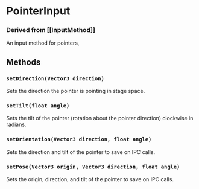 # PointerInput
### Derived from [[InputMethod]]

An input method for pointers, 

## Methods
### `setDirection(Vector3 direction)`
Sets the direction the pointer is pointing in stage space.
### `setTilt(float angle)`
Sets the tilt of the pointer (rotation about the pointer direction) clockwise in radians.
### `setOrientation(Vector3 direction, float angle)`
Sets the direction and tilt of the pointer to save on IPC calls.
### `setPose(Vector3 origin, Vector3 direction, float angle)`
Sets the origin, direction, and tilt of the pointer to save on IPC calls.